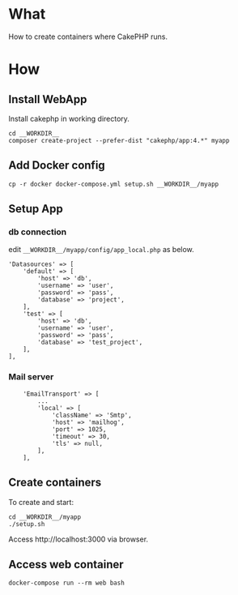 # What

How to create containers where CakePHP runs.
# How

## Install WebApp

Install cakephp in working directory.
```
cd __WORKDIR__
composer create-project --prefer-dist "cakephp/app:4.*" myapp
```

## Add Docker config
```
cp -r docker docker-compose.yml setup.sh __WORKDIR__/myapp
```
## Setup App

### db connection

edit `__WORKDIR__/myapp/config/app_local.php` as below.

```
'Datasources' => [
    'default' => [
        'host' => 'db',
        'username' => 'user',
        'password' => 'pass',
        'database' => 'project',
    ],
    'test' => [
        'host' => 'db',
        'username' => 'user',
        'password' => 'pass',
        'database' => 'test_project',
    ],
],
```

### Mail server

```
	'EmailTransport' => [
		...
		'local' => [
			'className' => 'Smtp',
			'host' => 'mailhog',
			'port' => 1025,
			'timeout' => 30,
			'tls' => null,
		],
	],
```


## Create containers
To create and start:
```
cd __WORKDIR__/myapp
./setup.sh
```
Access http://localhost:3000 via browser.

## Access web container
```
docker-compose run --rm web bash
```
